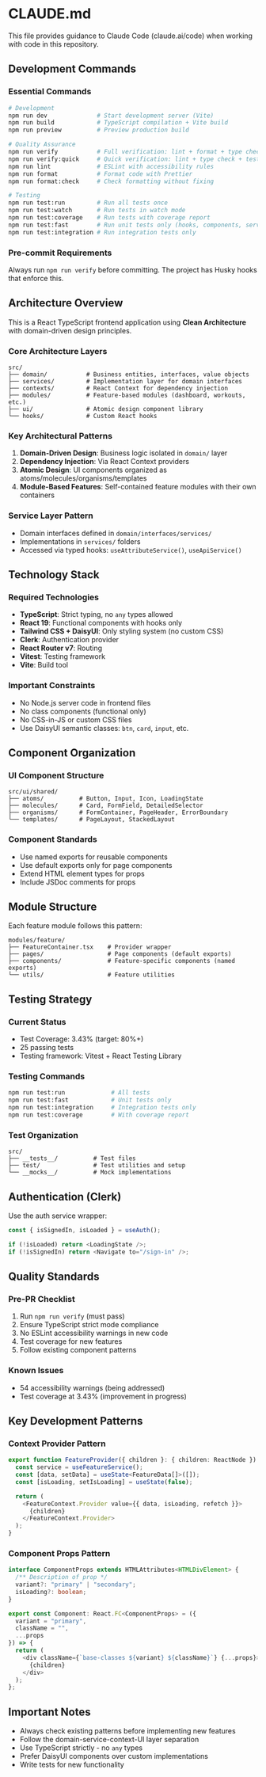 # CLAUDE.md

This file provides guidance to Claude Code (claude.ai/code) when working with code in this repository.

## Development Commands

### Essential Commands

```bash
# Development
npm run dev              # Start development server (Vite)
npm run build            # TypeScript compilation + Vite build
npm run preview          # Preview production build

# Quality Assurance
npm run verify           # Full verification: lint + format + type check + tests + build
npm run verify:quick     # Quick verification: lint + type check + tests + build
npm run lint             # ESLint with accessibility rules
npm run format           # Format code with Prettier
npm run format:check     # Check formatting without fixing

# Testing
npm run test:run         # Run all tests once
npm run test:watch       # Run tests in watch mode
npm run test:coverage    # Run tests with coverage report
npm run test:fast        # Run unit tests only (hooks, components, services)
npm run test:integration # Run integration tests only
```

### Pre-commit Requirements

Always run `npm run verify` before committing. The project has Husky hooks that enforce this.

## Architecture Overview

This is a React TypeScript frontend application using **Clean Architecture** with domain-driven design principles.

### Core Architecture Layers

```
src/
├── domain/           # Business entities, interfaces, value objects
├── services/         # Implementation layer for domain interfaces
├── contexts/         # React Context for dependency injection
├── modules/          # Feature-based modules (dashboard, workouts, etc.)
├── ui/               # Atomic design component library
└── hooks/            # Custom React hooks
```

### Key Architectural Patterns

1. **Domain-Driven Design**: Business logic isolated in `domain/` layer
2. **Dependency Injection**: Via React Context providers
3. **Atomic Design**: UI components organized as atoms/molecules/organisms/templates
4. **Module-Based Features**: Self-contained feature modules with their own containers

### Service Layer Pattern

- Domain interfaces defined in `domain/interfaces/services/`
- Implementations in `services/` folders
- Accessed via typed hooks: `useAttributeService()`, `useApiService()`

## Technology Stack

### Required Technologies

- **TypeScript**: Strict typing, no `any` types allowed
- **React 19**: Functional components with hooks only
- **Tailwind CSS + DaisyUI**: Only styling system (no custom CSS)
- **Clerk**: Authentication provider
- **React Router v7**: Routing
- **Vitest**: Testing framework
- **Vite**: Build tool

### Important Constraints

- No Node.js server code in frontend files
- No class components (functional only)
- No CSS-in-JS or custom CSS files
- Use DaisyUI semantic classes: `btn`, `card`, `input`, etc.

## Component Organization

### UI Component Structure

```
src/ui/shared/
├── atoms/          # Button, Input, Icon, LoadingState
├── molecules/      # Card, FormField, DetailedSelector
├── organisms/      # FormContainer, PageHeader, ErrorBoundary
└── templates/      # PageLayout, StackedLayout
```

### Component Standards

- Use named exports for reusable components
- Use default exports only for page components
- Extend HTML element types for props
- Include JSDoc comments for props

## Module Structure

Each feature module follows this pattern:

```
modules/feature/
├── FeatureContainer.tsx    # Provider wrapper
├── pages/                  # Page components (default exports)
├── components/             # Feature-specific components (named exports)
└── utils/                  # Feature utilities
```

## Testing Strategy

### Current Status

- Test Coverage: 3.43% (target: 80%+)
- 25 passing tests
- Testing framework: Vitest + React Testing Library

### Testing Commands

```bash
npm run test:run             # All tests
npm run test:fast            # Unit tests only
npm run test:integration     # Integration tests only
npm run test:coverage        # With coverage report
```

### Test Organization

```
src/
├── __tests__/          # Test files
├── test/               # Test utilities and setup
└── __mocks__/          # Mock implementations
```

## Authentication (Clerk)

Use the auth service wrapper:

```typescript
const { isSignedIn, isLoaded } = useAuth();

if (!isLoaded) return <LoadingState />;
if (!isSignedIn) return <Navigate to="/sign-in" />;
```

## Quality Standards

### Pre-PR Checklist

1. Run `npm run verify` (must pass)
2. Ensure TypeScript strict mode compliance
3. No ESLint accessibility warnings in new code
4. Test coverage for new features
5. Follow existing component patterns

### Known Issues

- 54 accessibility warnings (being addressed)
- Test coverage at 3.43% (improvement in progress)

## Key Development Patterns

### Context Provider Pattern

```typescript
export function FeatureProvider({ children }: { children: ReactNode }) {
  const service = useFeatureService();
  const [data, setData] = useState<FeatureData[]>([]);
  const [isLoading, setIsLoading] = useState(false);

  return (
    <FeatureContext.Provider value={{ data, isLoading, refetch }}>
      {children}
    </FeatureContext.Provider>
  );
}
```

### Component Props Pattern

```typescript
interface ComponentProps extends HTMLAttributes<HTMLDivElement> {
  /** Description of prop */
  variant?: "primary" | "secondary";
  isLoading?: boolean;
}

export const Component: React.FC<ComponentProps> = ({
  variant = "primary",
  className = "",
  ...props
}) => {
  return (
    <div className={`base-classes ${variant} ${className}`} {...props}>
      {children}
    </div>
  );
};
```

## Important Notes

- Always check existing patterns before implementing new features
- Follow the domain-service-context-UI layer separation
- Use TypeScript strictly - no `any` types
- Prefer DaisyUI components over custom implementations
- Write tests for new functionality
